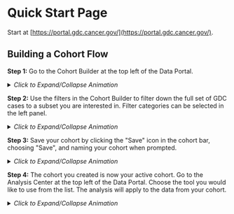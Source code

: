 # Quick Start Page

Start at [https://portal.gdc.cancer.gov/](https://portal.gdc.cancer.gov/).

## Building a Cohort Flow

__Step 1:__ Go to the Cohort Builder at the top left of the Data Portal.

<details>
  <summary><i>Click to Expand/Collapse Animation</i></summary>
[![Animation of Browsing to the Cohort Builder](images/agifs/GotoCB-animation.gif)](images/agifs/GotoCB-animation.gif "Click to see the full image.")
</details>

__Step 2:__ Use the filters in the Cohort Builder to filter down the full set of GDC cases to a subset you are interested in. Filter categories can be selected in the left panel.

<details>
  <summary><i>Click to Expand/Collapse Animation</i></summary>
[![Animation of Filtering Down Cohort](images/agifs/Filter-animation.gif)](images/agifs/Filter-animation.gif "Click to see the full image.")
</details>

__Step 3:__ Save your cohort by clicking the "Save" icon in the cohort bar, choosing "Save", and naming your cohort when prompted.

<details>
  <summary><i>Click to Expand/Collapse Animation</i></summary>
[![Animation of Saving a Cohort](images/agifs/CohortSave-animation.gif)](images/agifs/CohortSave-animation.gif "Click to see the full image.")
</details>

__Step 4:__ The cohort you created is now your active cohort.  Go to the Analysis Center at the top left of the Data Portal.  Choose the tool you would like to use from the list.  The analysis will apply to the data from your cohort.

<details>
  <summary><i>Click to Expand/Collapse Animation</i></summary>
[![Animation of Browsing to the Analysis Center](images/agifs/GotoAC-animation.gif)](images/agifs/GotoAC-animation.gif "Click to see the full image.")
</details>
